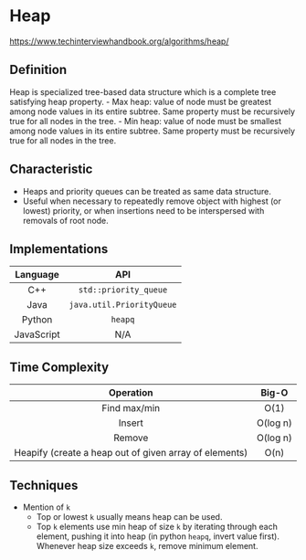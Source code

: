 # Heap

https://www.techinterviewhandbook.org/algorithms/heap/

## Definition
Heap is specialized tree-based data structure which is a complete tree satisfying heap property.
    - Max heap: value of node must be greatest among node values in its entire subtree. Same property must be recursively true for all nodes in the tree.
    - Min heap: value of node must be smallest among node values in its entire subtree. Same property must be recursively true for all nodes in the tree.

## Characteristic
- Heaps and priority queues can be treated as same data structure.
- Useful when necessary to repeatedly remove object with highest (or lowest) priority, or when insertions need to be interspersed with removals of root node.

## Implementations
| Language | API |
| :--------: | :-------: |
| C++ | `std::priority_queue` |
| Java | `java.util.PriorityQueue` |
| Python | `heapq` |
| JavaScript | N/A |

## Time Complexity
| Operation | Big-O |
| :--------: | :-------: |
| Find max/min | O(1) |
| Insert | O(log n) |
| Remove | O(log n) |
| Heapify (create a heap out of given array of elements) | O(n) |

## Techniques
- Mention of `k`
    - Top or lowest `k` usually means heap can be used.
    - Top `k` elements use min heap of size `k` by iterating through each element, pushing it into heap (in python `heapq`, invert value first). Whenever heap size exceeds `k`, remove minimum element.